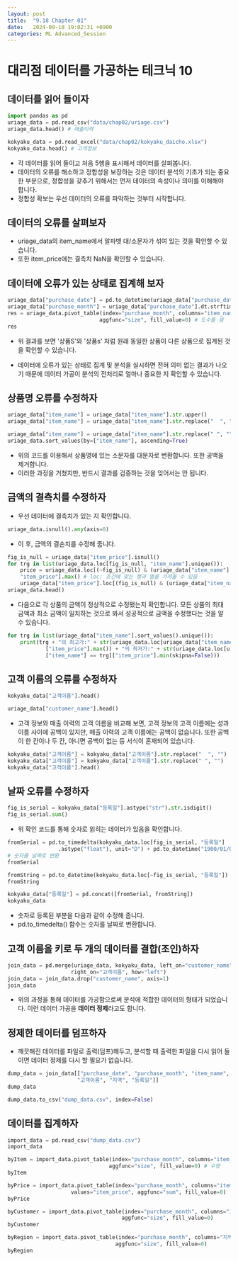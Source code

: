 ```yaml
---
layout: post
title:  "9.18 Chapter 01"
date:   2024-09-18 19:02:31 +0900
categories: ML Advanced_Session
---
```


# 대리점 데이터를 가공하는 테크닉 10

## 데이터를 읽어 들이자

```python
import pandas as pd
uriage_data = pd.read_csv("data/chap02/uriage.csv")
uriage_data.head() # 매출이력

kokyaku_data = pd.read_excel("data/chap02/kokyaku_daicho.xlsx")
kokyaku_data.head() # 고객정보
```

* 각 데이터를 읽어 들이고 처음 5행을 표시해서 데이터를 살펴봅니다.
* 데이터의 오류를 해소하고 정합성을 보장하는 것은 데이터 분석의 기초가 되는 중요한 부분으로, 정합성을 갖추기 위해서는 먼저 데이터의 속성이나 의미를 이해해야 합니다.
* 정합성 확보는 우선 데이터의 오류를 파악하는 것부터 시작합니다.

## 데이터의 오류를 살펴보자

* uriage_data의 item_name에서 알파벳 대/소문자가 섞여 있는 것을 확인할 수 있습니다.
* 또한 item_price에는 결측치 NaN을 확인할 수 있습니다.

## 데이터에 오류가 있는 상태로 집계해 보자

```python
uriage_data["purchase_date"] = pd.to_datetime(uriage_data["purchase_date"])
uriage_data["purchase_month"] = uriage_data["purchase_date"].dt.strftime("%Y%m")
res = uriage_data.pivot_table(index="purchase_month", columns="item_name",
                             aggfunc="size", fill_value=0) # 도수를 셈
res
```

* 위 결과를 보면 '상품S'와 '상품s' 처럼 원래 동일한 상품이 다른 상품으로 집계된 것을 확인할 수 있습니다.

* 데이터에 오류가 있는 상태로 집계 및 분석을 실시하면 전혀 의미 없는 결과가 나오기 때문에 데이터 가공이 분석의 전처리로 얼마나 중요한 지 확인할 수 있습니다.

## 상품명 오류를 수정하자

```python
uriage_data["item_name"] = uriage_data["item_name"].str.upper()
uriage_data["item_name"] = uriage_data["item_name"].str.replace("  ", "")

uriage_data["item_name"] = uriage_data["item_name"].str.replace(" ", "")
uriage_data.sort_values(by=["item_name"], ascending=True)
```

* 위의 코드를 이용해서 상품명에 있는 소문자를 대문자로 변환합니다. 또한 공백을 제거합니다.
* 이러한 과정을 거쳤지만, 반드시 결과를 검증하는 것을 잊어서는 안 됩니다.

## 금액의 결측치를 수정하자

* 우선 데이터에 결측치가 있는 지 확인합니다.

```python
uriage_data.isnull().any(axis=0)
```

* 이 후, 금액의 결손치를 수정해 줍니다.

```python
fig_is_null = uriage_data["item_price"].isnull()
for trg in list(uriage_data.loc[fig_is_null, "item_name"].unique()):
    price = uriage_data.loc[(~fig_is_null) & (uriage_data["item_name"] == trg),
    "item_price"].max() # loc: 조건에 맞는 행과 열을 가져올 수 있음
    uriage_data["item_price"].loc[(fig_is_null) & (uriage_data["item_name"] == trg)] = price
uriage_data.head()
```

* 다음으로 각 상품의 금액이 정상적으로 수정됐는지 확인합니다. 모든 상품의 최대 금액과 최소 금액이 일치하는 것으로 봐서 성공적으로 금액을 수정했다는 것을 알 수 있습니다.

```python
for trg in list(uriage_data["item_name"].sort_values().unique()):
    print(trg + "의 최고가:" + str(uriage_data.loc[uriage_data["item_name"] == trg]
            ["item_price"].max()) + "의 최저가:" + str(uriage_data.loc[uriage_data
            ["item_name"] == trg]["item_price"].min(skipna=False)))
```

## 고객 이름의 오류를 수정하자

```python
kokyaku_data["고객이름"].head()

uriage_data["customer_name"].head()
```

* 고객 정보와 매출 이력의 고객 이름을 비교해 보면, 고객 정보의 고객 이름에는 성과 이름 사이에 공백이 있지만, 매출 이력의 고객 이름에는 공백이 없습니다. 또한 공백이 한 칸이나 두 칸, 아니면 공백이 없는 등 서식이 혼재되어 있습니다.

```python
kokyaku_data["고객이름"] = kokyaku_data["고객이름"].str.replace("  ", "")
kokyaku_data["고객이름"] = kokyaku_data["고객이름"].str.replace(" ", "")
kokyaku_data["고객이름"].head()
```

## 날짜 오류를 수정하자

```python
fig_is_serial = kokyaku_data["등록일"].astype("str").str.isdigit()
fig_is_serial.sum()
```
* 위 확인 코드를 통해 숫자로 읽히는 데이터가 있음을 확인합니다.

```python
fromSerial = pd.to_timedelta(kokyaku_data.loc[fig_is_serial, "등록일"]
                .astype("float"), unit="D") + pd.to_datetime("1900/01/01")
# 숫자를 날짜로 변환
fromSerial

fromString = pd.to_datetime(kokyaku_data.loc[~fig_is_serial, "등록일"])
fromString

kokyaku_data["등록일"] = pd.concat([fromSerial, fromString])
kokyaku_data
```

* 숫자로 등록된 부분을 다음과 같이 수정해 줍니다.
* pd.to_timedelta() 함수는 숫자를 날짜로 변환합니다.

## 고객 이름을 키로 두 개의 데이터를 결합(조인)하자

```python
join_data = pd.merge(uriage_data, kokyaku_data, left_on="customer_name",
                    right_on="고객이름", how="left")
join_data = join_data.drop("customer_name", axis=1)
join_data
```

* 위의 과정을 통해 데이터를 가공함으로써 분석에 적합한 데이터의 형태가 되었습니다. 이런 데이터 가공을 **데이터 정제**라고도 합니다.

## 정제한 데이터를 덤프하자

* 깨끗해진 데이터를 파일로 출력(덤프)해두고, 분석할 때 출력한 파일을 다시 읽어 들이면 데이터 정제를 다시 할 필요가 없습니다.

```python
dump_data = join_data[["purchase_date", "purchase_month", "item_name", "item_price",
                      "고객이름", "지역", "등록일"]]
dump_data

dump_data.to_csv("dump_data.csv", index=False)
```

## 데이터를 집계하자

```python
import_data = pd.read_csv("dump_data.csv")
import_data

byItem = import_data.pivot_table(index="purchase_month", columns="item_name",
                                aggfunc="size", fill_value=0) # 수량
byItem

byPrice = import_data.pivot_table(index="purchase_month", columns="item_name",
                    values="item_price", aggfunc="sum", fill_value=0)
byPrice

byCustomer = import_data.pivot_table(index="purchase_month", columns="고객이름",
                                    aggfunc="size", fill_value=0)
byCustomer

byRegion = import_data.pivot_table(index="purchase_month", columns="지역",
                                  aggfunc="size", fill_value=0)
byRegion
```